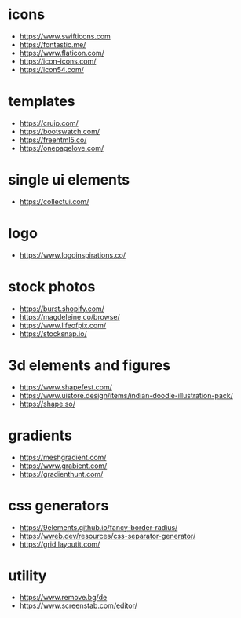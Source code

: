 <h1>icons</h1>

* https://www.swifticons.com
* https://fontastic.me/
* https://www.flaticon.com/
* https://icon-icons.com/
* https://icon54.com/

<h1>templates</h1>

* https://cruip.com/
* https://bootswatch.com/
* https://freehtml5.co/
* https://onepagelove.com/

<h1>single ui elements</h1>

* https://collectui.com/

<h1>logo</h1>

* https://www.logoinspirations.co/

<h1>stock photos</h1>

* https://burst.shopify.com/
* https://magdeleine.co/browse/
* https://www.lifeofpix.com/
* https://stocksnap.io/

<h1>3d elements and figures</h1>

* https://www.shapefest.com/
* https://www.uistore.design/items/indian-doodle-illustration-pack/
* https://shape.so/

<h1>gradients</h1>

* https://meshgradient.com/
* https://www.grabient.com/
* https://gradienthunt.com/

<h1>css generators</h1>

* https://9elements.github.io/fancy-border-radius/
* https://wweb.dev/resources/css-separator-generator/
* https://grid.layoutit.com/


<h1>utility</h1>

* https://www.remove.bg/de
* https://www.screenstab.com/editor/
